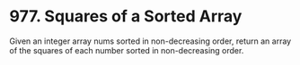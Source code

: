 # 977. Squares of a Sorted Array

Given an integer array nums sorted in non-decreasing order, return an array of the squares of each number sorted in non-decreasing order.
